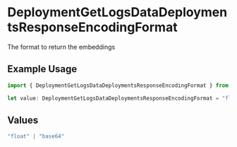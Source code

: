 # DeploymentGetLogsDataDeploymentsResponseEncodingFormat

The format to return the embeddings

## Example Usage

```typescript
import { DeploymentGetLogsDataDeploymentsResponseEncodingFormat } from "@orq-ai/node/models/operations";

let value: DeploymentGetLogsDataDeploymentsResponseEncodingFormat = "float";
```

## Values

```typescript
"float" | "base64"
```